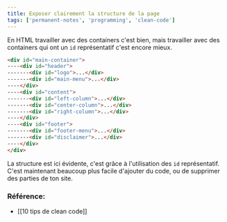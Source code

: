 ```yaml
---
title: Exposer clairement la structure de la page
tags: ['permanent-notes', 'programming', 'clean-code']
---
```


En HTML travailler avec des containers c'est bien, mais travailler avec des containers qui ont un `id` représentatif c'est encore mieux.

```html
<div id="main-container">
----<div id="header">
-------<div id="logo">...</div>
-------<div id="main-menu">...</div>
----</div>
----<div id="content">
-------<div id="left-column">...</div>
-------<div id="center-column">...</div>
-------<div id="right-column">...</div>
----</div>
----<div id="footer">
-------<div id="footer-menu">...</div>
-------<div id="disclaimer">...</div>
----</div>
</div>
```

La structure est ici évidente, c'est grâce à l'utilisation des `id` représentatif. C'est maintenant beaucoup plus facile d'ajouter du code, ou de supprimer des parties de ton site.

### Référence:
- [[10 tips de clean code]]